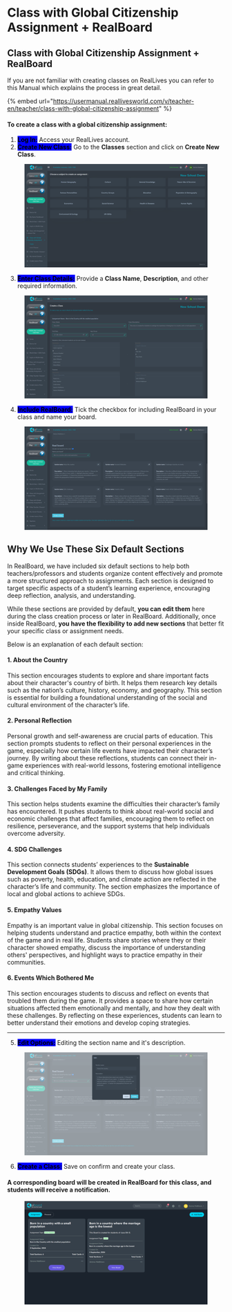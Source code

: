# Class with Global Citizenship Assignment + RealBoard

## Class with Global Citizenship Assignment + RealBoard

If you are not familiar with creating classes on RealLives you can refer to this Manual which explains the process in great detail.

{% embed url="https://usermanual.reallivesworld.com/v/teacher-en/teacher/class-with-global-citizenship-assignment" %}

#### To create a class with a global citizenship assignment:

1. <mark style="background-color:blue;">**Log In:**</mark> Access your RealLives account.
2. <mark style="background-color:blue;">**Create New Class:**</mark> Go to the **Classes** section and click on **Create New Class**.

<figure><img src="../.gitbook/assets/Screenshot 2024-09-03 174325.png" alt=""><figcaption></figcaption></figure>

3. <mark style="background-color:blue;">**Enter Class Details:**</mark> Provide a **Class Name**, **Description**, and other required information.

<figure><img src="../.gitbook/assets/Screenshot 2024-09-03 173729.png" alt=""><figcaption></figcaption></figure>

4. <mark style="background-color:blue;">**Include RealBoard:**</mark> Tick the checkbox for including RealBoard in your class and name your board.

<figure><img src="../.gitbook/assets/Screenshot 2024-09-03 174033 (1).png" alt=""><figcaption></figcaption></figure>

## Why We Use These Six Default Sections

In RealBoard, we have included six default sections to help both teachers/professors and students organize content effectively and promote a more structured approach to assignments. Each section is designed to target specific aspects of a student’s learning experience, encouraging deep reflection, analysis, and understanding.

While these sections are provided by default, **you can edit them** here during the class creation process or later in RealBoard. Additionally, once inside RealBoard, **you have the flexibility to add new sections** that better fit your specific class or assignment needs.

Below is an explanation of each default section:

#### 1. **About the Country**

This section encourages students to explore and share important facts about their character's country of birth. It helps them research key details such as the nation’s culture, history, economy, and geography. This section is essential for building a foundational understanding of the social and cultural environment of the character’s life.

#### 2. **Personal Reflection**

Personal growth and self-awareness are crucial parts of education. This section prompts students to reflect on their personal experiences in the game, especially how certain life events have impacted their character’s journey. By writing about these reflections, students can connect their in-game experiences with real-world lessons, fostering emotional intelligence and critical thinking.

#### 3. **Challenges Faced by My Family**

This section helps students examine the difficulties their character’s family has encountered. It pushes students to think about real-world social and economic challenges that affect families, encouraging them to reflect on resilience, perseverance, and the support systems that help individuals overcome adversity.

#### 4. **SDG Challenges**

This section connects students’ experiences to the **Sustainable Development Goals (SDGs)**. It allows them to discuss how global issues such as poverty, health, education, and climate action are reflected in the character’s life and community. The section emphasizes the importance of local and global actions to achieve SDGs.

#### 5. **Empathy Values**

Empathy is an important value in global citizenship. This section focuses on helping students understand and practice empathy, both within the context of the game and in real life. Students share stories where they or their character showed empathy, discuss the importance of understanding others' perspectives, and highlight ways to practice empathy in their communities.

#### 6. **Events Which Bothered Me**

This section encourages students to discuss and reflect on events that troubled them during the game. It provides a space to share how certain situations affected them emotionally and mentally, and how they dealt with these challenges. By reflecting on these experiences, students can learn to better understand their emotions and develop coping strategies.

***

5. <mark style="background-color:blue;">**Edit Options:**</mark> Editing the section name and it's description.

<figure><img src="../.gitbook/assets/Screenshot 2024-09-03 174044.png" alt=""><figcaption></figcaption></figure>

6. <mark style="background-color:blue;">**Create a Class:**</mark> Save on confirm and create your class.

#### A corresponding board will be created in RealBoard for this class, and students will receive a notification.

<figure><img src="../.gitbook/assets/Screenshot 2024-09-05 175713 (1).png" alt=""><figcaption></figcaption></figure>
